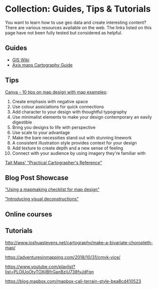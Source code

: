# Collection: Guides, Tips & Tutorials 
You want to learn how to use geo data and create interesting content? There are various resources available on the web. The links listed on this page have not been fully tested but considered as helpful. 

## Guides
- [GIS Wiki](http://wiki.gis.com/wiki/index.php/Main_Page)
- [Axis maps Cartography Guide](https://www.axismaps.com/guide/)

## Tips 

[Canva - 10 tips on map design with map examples](https://www.canva.com/learn/cartography/):  
1. Create emphasis with negative space
2. Use colour assiciations for quick connections
3. Add character to your design with thoughtful typography
4. Use minimalist elements to make your design contemporary an easily digestible
5. Bring you designs to life with perspective
6. Use scale to your advantage
7. Make the bare necessities stand out with stunning linework
8. A consistent illustration style provides context for your design
9. Add texture to create depth and a new sense of feeling
10. Connect with your audience by using imagery they're familiar with

[Tait Maps' "Practical Cartographer's Reference"](https://web.archive.org/web/20180712180127/http://www.taitmaps.com/pcref.pdf)
## Blog Post Showcase

["Using a mapmaking checklist for map design"](https://www.esri.com/arcgis-blog/products/arcgis-online/mapping/using-a-mapmaking-checklist-for-map-design/)

["Introducing visual deconstructions"](https://medium.com/@Charley_Glynn/introducing-visual-deconstructions-e06c5b2d61b6)


## Online courses 


## Tutorials

http://www.joshuastevens.net/cartography/make-a-bivariate-choropleth-map/

https://adventuresinmapping.com/2018/10/31/cmyk-vice/

https://www.youtube.com/playlist?list=PLOlUoOtyTOXilBfrGanBziU738fyJdFqn

https://blog.mapbox.com/mapbox-cali-terrain-style-bea8cd410523